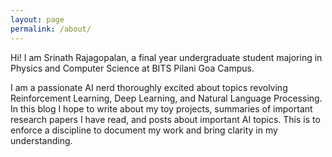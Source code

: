 ```yaml
---
layout: page
permalink: /about/
---
```


Hi! I am Srinath Rajagopalan, a final year undergraduate student majoring in Physics and Computer Science at BITS Pilani Goa Campus.

I am a passionate AI nerd thoroughly excited about topics revolving Reinforcement Learning, Deep Learning, and Natural Language Processing. In this blog I hope to write about my toy projects, summaries of important research papers I have read, and posts about important AI topics. This is to enforce a discipline to document my work and bring clarity in my understanding.
